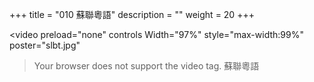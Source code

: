 +++
title = "010 蘇聯粵語"
description = ""
weight = 20
+++

<video preload="none" controls Width="97%" style="max-width:99%"
poster="slbt.jpg"
> <source src="http://t001.jjj123.com/slbt.224m.mp4"
type="video/mp4">
Your browser does not support the video tag.  蘇聯粵語
</video> 
